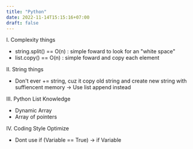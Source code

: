 ```yaml
---
title: "Python"
date: 2022-11-14T15:15:16+07:00
draft: false
---
```


I. Complexity things

+ string.split() == O(n) : simple foward to look for an "white space"
+ list.copy() == O(n) : simple foward and copy each element


II. String things

+ Don't ever += string, cuz it copy old string and create new string with suffiencent memory 
-> Use list append instead



III. Python List Knowledge
+ Dynamic Array
+ Array of pointers



IV. Coding Style Optimize
+ Dont use if (Variable == True)
-> if Variable